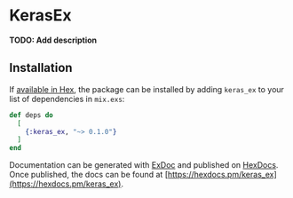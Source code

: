 # KerasEx

**TODO: Add description**

## Installation

If [available in Hex](https://hex.pm/docs/publish), the package can be installed
by adding `keras_ex` to your list of dependencies in `mix.exs`:

```elixir
def deps do
  [
    {:keras_ex, "~> 0.1.0"}
  ]
end
```

Documentation can be generated with [ExDoc](https://github.com/elixir-lang/ex_doc)
and published on [HexDocs](https://hexdocs.pm). Once published, the docs can
be found at [https://hexdocs.pm/keras_ex](https://hexdocs.pm/keras_ex).

